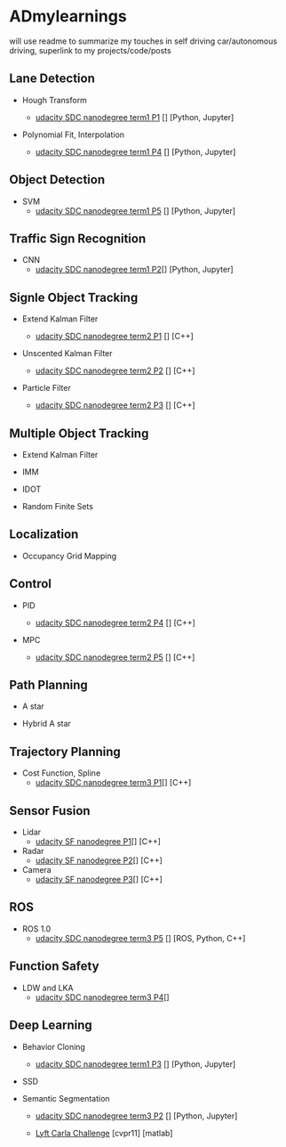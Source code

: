 # ADmylearnings
will use readme to summarize my touches in self driving car/autonomous driving, superlink to my projects/code/posts


## Lane Detection

- Hough Transform
    - [udacity SDC nanodegree term1 P1](https://github.com/byronrwth/Udacity-SelfDrivingCar-ND-Term1/tree/master/ComputerVision/CarND-LaneLines-P1) [] [Python, Jupyter] 

- Polynomial Fit, Interpolation
    - [udacity SDC nanodegree term1 P4](https://github.com/byronrwth/Udacity-SelfDrivingCar-ND-Term1/tree/master/ComputerVision/CarND-Adavanced-Lane-P4) [] [Python, Jupyter] 
    

## Object Detection

- SVM
    - [udacity SDC nanodegree term1 P5](https://github.com/byronrwth/Udacity-SelfDrivingCar-ND-Term1/tree/master/ComputerVision/P5-VehicleDetection) [] [Python, Jupyter] 



## Traffic Sign Recognition

- CNN
    - [udacity SDC nanodegree term1 P2](https://github.com/byronrwth/Udacity-SelfDrivingCar-ND-Term1/tree/master/CNN/CarND-Traffic-Sign-Classifier-P2)[] [Python, Jupyter] 


## Signle Object Tracking

- Extend Kalman Filter
    - [udacity SDC nanodegree term2 P1](https://github.com/byronrwth/Udacity-SelfDrivingCar-Term2/tree/master/P1-Extended-Kalman-Filter) [] [C++]    

- Unscented Kalman Filter
    - [udacity SDC nanodegree term2 P2](https://github.com/byronrwth/Udacity-SelfDrivingCar-Term2/tree/master/P2-Unscented-KalmanFilter) [] [C++]  

- Particle Filter
    - [udacity SDC nanodegree term2 P3](https://github.com/byronrwth/Udacity-SelfDrivingCar-Term2/tree/master/P3-Kidnapped_Vehicle) [] [C++]


## Multiple Object Tracking

- Extend Kalman Filter

- IMM

- IDOT

- Random Finite Sets


## Localization

- Occupancy Grid Mapping


## Control

- PID
    - [udacity SDC nanodegree term2 P4](https://github.com/byronrwth/Udacity-SelfDrivingCar-Term2/tree/master/P4-PID-Control) [] [C++]

- MPC
    - [udacity SDC nanodegree term2 P5](https://github.com/byronrwth/Udacity-SelfDrivingCar-Term2/tree/master/P5-MPC) [] [C++]


## Path Planning

- A star  

- Hybrid A star


## Trajectory Planning

- Cost Function, Spline
    - [udacity SDC nanodegree term3 P1](https://github.com/byronrwth/Udacity-SelfDrivingCar-Term3/tree/master/P1-Path-Planning)[] [C++]



## Sensor Fusion

- Lidar 
    - [udacity SF nanodegree P1]()[] [C++]
- Radar
    - [udacity SF nanodegree P2]()[] [C++]
- Camera
    - [udacity SF nanodegree P3]()[] [C++]



## ROS

- ROS 1.0
    - [udacity SDC nanodegree term3 P5](https://github.com/byronrwth/Udacity-SelfDrivingCar-Term3/tree/master/P4-System-Integration) [] [ROS, Python, C++] 



## Function Safety

- LDW and LKA
    - [udacity SDC nanodegree term3 P4]()[] 



## Deep Learning

- Behavior Cloning
    - [udacity SDC nanodegree term1 P3](https://github.com/byronrwth/Udacity-SelfDrivingCar-ND-Term1/tree/master/CNN/CarND-Behavioral-Cloning-P3) [] [Python, Jupyter]


- SSD



- Semantic Segmentation
    - [udacity SDC nanodegree term3 P2](https://github.com/byronrwth/Udacity-SelfDrivingCar-Term3/tree/master/P2-Semantic-Segmentation) [] [Python, Jupyter] 

    - [Lyft Carla Challenge](http://www.csee.umbc.edu/~hpirsiav/papers/tracking_release_v1.0.tar.gz) [cvpr11] [matlab] 